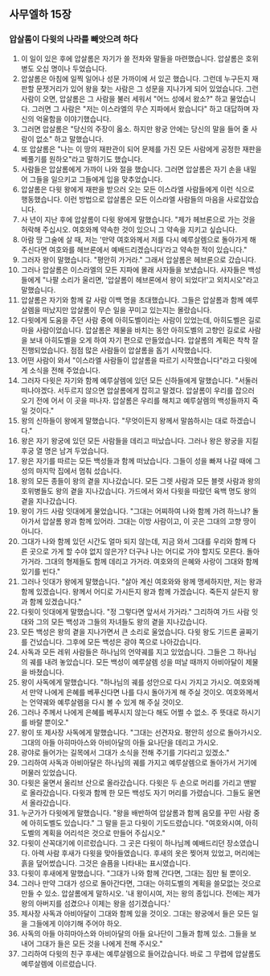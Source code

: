 ## 사무엘하 15장

### 압살롬이 다윗의 나라를 빼앗으려 하다
1. 이 일이 있은 후에 압살롬은 자기가 쓸 전차와 말들을 마련했습니다. 압살롬은 호위병도 오십 명이나 두었습니다.
2. 압살롬은 아침에 일찍 일어나 성문 가까이에 서 있곤 했습니다. 그런데 누구든지 재판할 문젯거리가 있어 왕을 찾는 사람은 그 성문을 지나가게 되어 있었습니다. 그런 사람이 오면, 압살롬은 그 사람을 불러 세워서 "어느 성에서 왔소?" 하고 물었습니다. 그러면 그 사람은 "저는 이스라엘의 무슨 지파에서 왔습니다" 하고 대답하며 자신의 억울함을 이야기했습니다.
3. 그러면 압살롬은 "당신의 주장이 옳소. 하지만 왕궁 안에는 당신의 말을 들어 줄 사람이 없소" 하고 말했습니다.
4. 또 압살롬은 "나는 이 땅의 재판관이 되어 문제를 가진 모든 사람에게 공정한 재판을 베풀기를 원하오"라고 말하기도 했습니다.
5. 사람들은 압살롬에게 가까이 나와 절을 했습니다. 그러면 압살롬은 자기 손을 내밀어 그들을 일으키고 그들에게 입을 맞추었습니다.
6. 압살롬은 다윗 왕에게 재판을 받으러 오는 모든 이스라엘 사람들에게 이런 식으로 행동했습니다. 이런 방법으로 압살롬은 모든 이스라엘 사람들의 마음을 사로잡았습니다.
7. 사 년이 지난 후에 압살롬이 다윗 왕에게 말했습니다. "제가 헤브론으로 가는 것을 허락해 주십시오. 여호와께 약속한 것이 있으니 그 약속을 지키고 싶습니다.
8. 아람 땅 그술에 살 때, 저는 '만약 여호와께서 저를 다시 예루살렘으로 돌아가게 해 주신다면 여호와를 헤브론에서 예배드리겠습니다'라고 약속한 적이 있습니다."
9. 그러자 왕이 말했습니다. "평안히 가거라." 그래서 압살롬은 헤브론으로 갔습니다.
10. 그러나 압살롬은 이스라엘의 모든 지파에 몰래 사자들을 보냈습니다. 사자들은 백성들에게 "나팔 소리가 울리면, '압살롬이 헤브론에서 왕이 되었다!'고 외치시오"라고 말했습니다.
11. 압살롬은 자기와 함께 갈 사람 이백 명을 초대했습니다. 그들은 압살롬과 함께 예루살렘을 떠났지만 압살롬이 무슨 일을 꾸미고 있는지는 몰랐습니다.
12. 다윗에게 도움을 주던 사람 중에 아히도벨이라는 사람이 있었는데, 아히도벨은 길로 마을 사람이었습니다. 압살롬은 제물을 바치는 동안 아히도벨의 고향인 길로로 사람을 보내 아히도벨을 오게 하여 자기 편으로 만들었습니다. 압살롬의 계획은 착착 잘 진행되었습니다. 점점 많은 사람들이 압살롬을 돕기 시작했습니다.
13. 어떤 사람이 와서 "이스라엘 사람들이 압살롬을 따르기 시작했습니다"라고 다윗에게 소식을 전해 주었습니다.
14. 그러자 다윗은 자기와 함께 예루살렘에 있던 모든 신하들에게 말했습니다. "서둘러 떠나야겠다. 서두르지 않으면 압살롬에게 잡히고 말겠다. 압살롬이 우리를 잡으러 오기 전에 어서 이 곳을 떠나자. 압살롬은 우리를 해치고 예루살렘의 백성들까지 죽일 것이다."
15. 왕의 신하들이 왕에게 말했습니다. "무엇이든지 왕께서 말씀하시는 대로 하겠습니다."
16. 왕은 자기 왕궁에 있던 모든 사람들을 데리고 떠났습니다. 그러나 왕은 왕궁을 지킬 후궁 열 명은 남겨 두었습니다.
17. 왕은 자기를 따르는 모든 백성들과 함께 떠났습니다. 그들이 성을 빠져 나갈 때에 그 성의 마지막 집에서 멈춰 섰습니다.
18. 왕의 모든 종들이 왕의 곁을 지나갔습니다. 모든 그렛 사람과 모든 블렛 사람과 왕의 호위병들도 왕의 곁을 지나갔습니다. 가드에서 와서 다윗을 따랐던 육백 명도 왕의 곁을 지나갔습니다.
19. 왕이 가드 사람 잇대에게 물었습니다. "그대는 어찌하여 나와 함께 가려 하느냐? 돌아가서 압살롬 왕과 함께 있어라. 그대는 이방 사람이고, 이 곳은 그대의 고향 땅이 아니다.
20. 그대가 나와 함께 있던 시간도 얼마 되지 않는데, 지금 와서 그대를 우리와 함께 다른 곳으로 가게 할 수야 없지 않은가? 더구나 나는 어디로 가야 할지도 모른다. 돌아가거라. 그대의 형제들도 함께 데리고 가거라. 여호와의 은혜와 사랑이 그대와 함께 있기를 빈다."
21. 그러나 잇대가 왕에게 말했습니다. "살아 계신 여호와와 왕께 맹세하지만, 저는 왕과 함께 있겠습니다. 왕께서 어디로 가시든지 왕과 함께 가겠습니다. 죽든지 살든지 왕과 함께 있겠습니다."
22. 다윗이 잇대에게 말했습니다. "정 그렇다면 앞서서 가거라." 그리하여 가드 사람 잇대와 그의 모든 백성과 그들의 자녀들도 왕의 곁을 지나갔습니다.
23. 모든 백성은 왕의 곁을 지나가면서 큰 소리로 울었습니다. 다윗 왕도 기드론 골짜기를 건넜습니다. 그후에 모든 백성은 광야 쪽으로 나아갔습니다.
24. 사독과 모든 레위 사람들은 하나님의 언약궤를 지고 있었습니다. 그들은 그 하나님의 궤를 내려 놓았습니다. 모든 백성이 예루살렘 성을 떠날 때까지 아비아달이 제물을 바쳤습니다.
25. 왕이 사독에게 말했습니다. "하나님의 궤를 성안으로 다시 가지고 가시오. 여호와께서 만약 나에게 은혜를 베푸신다면 나를 다시 돌아가게 해 주실 것이오. 여호와께서는 언약궤와 예루살렘을 다시 볼 수 있게 해 주실 것이오.
26. 그러나 주께서 나에게 은혜를 베푸시지 않는다 해도 어쩔 수 없소. 주 뜻대로 하시기를 바랄 뿐이오."
27. 왕이 또 제사장 사독에게 말했습니다. "그대는 선견자요. 평안히 성으로 돌아가시오. 그대의 아들 아히마아스와 아비아달의 아들 요나단을 데리고 가시오.
28. 광야로 들어가는 길목에서 그대가 소식을 전해 주기를 기다리고 있겠소."
29. 그리하여 사독과 아비아달은 하나님의 궤를 가지고 예루살렘으로 돌아가서 거기에 머물러 있었습니다.
30. 다윗은 울면서 올리브 산으로 올라갔습니다. 다윗은 두 손으로 머리를 가리고 맨발로 올라갔습니다. 다윗과 함께 한 모든 백성도 자기 머리를 가렸습니다. 그들도 울면서 올라갔습니다.
31. 누군가가 다윗에게 말했습니다. "왕을 배반하여 압살롬과 함께 음모를 꾸민 사람 중에 아히도벨도 있습니다." 그 말을 듣고 다윗이 기도드렸습니다. "여호와시여, 아히도벨의 계획을 어리석은 것으로 만들어 주십시오."
32. 다윗이 산꼭대기에 이르렀습니다. 그 곳은 다윗이 하나님께 예배드리던 장소였습니다. 아렉 사람 후새가 다윗을 맞아들였습니다. 후새의 옷은 찢어져 있었고, 머리에는 흙을 덮어썼습니다. 그것은 슬픔을 나타내는 표시였습니다.
33. 다윗이 후새에게 말했습니다. "그대가 나와 함께 간다면, 그대는 짐만 될 뿐이오.
34. 그러나 만약 그대가 성으로 돌아간다면, 그대는 아히도벨의 계획을 쓸모없는 것으로 만들 수 있소. 압살롬에게 말하시오. '내 왕이시여, 저는 왕의 종입니다. 전에는 제가 왕의 아버지를 섬겼으나 이제는 왕을 섬기겠습니다.'
35. 제사장 사독과 아비아달이 그대와 함께 있을 것이오. 그대는 왕궁에서 들은 모든 일을 그들에게 이야기해 주어야 하오.
36. 사독의 아들 아히마아스와 아비아달의 아들 요나단이 그들과 함께 있소. 그들을 보내어 그대가 들은 모든 것을 나에게 전해 주시오."
37. 그리하여 다윗의 친구 후새는 예루살렘으로 들어갔습니다. 바로 그 무렵에 압살롬도 예루살렘에 이르렀습니다.